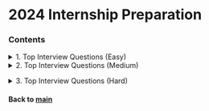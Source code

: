 # 2024 Internship Preparation

### Contents
<details>
<summary>1. Top Interview Questions (Easy)</summary>
<p>

|Date|Problem|Solution|
|:--:|:------|:------:|
|2023.01.25|[Remove Duplicates from Sorted Array :broken_heart:](https://leetcode.com/explore/interview/card/top-interview-questions-easy/92/array/727/)|[C++](https://github.com/JoonHyeok-hozy-Kim/algorithm_study/blob/main/LeetCode/2024_internship_prep/top_interview_questions_easy/230125_01.cpp)|
|2023.01.26|[Best Time to Buy and Sell Stock II](https://leetcode.com/explore/interview/card/top-interview-questions-easy/92/array/564/)|[C++](https://github.com/JoonHyeok-hozy-Kim/algorithm_study/blob/main/LeetCode/2024_internship_prep/top_interview_questions_easy/230126_01.cpp)|
|2023.01.26|[Rotate Array](https://leetcode.com/explore/interview/card/top-interview-questions-easy/92/array/646/)|[C++](https://github.com/JoonHyeok-hozy-Kim/algorithm_study/blob/main/LeetCode/2024_internship_prep/top_interview_questions_easy/230126_02.cpp)|
|2023.01.26|[Contains Duplicate](https://leetcode.com/explore/interview/card/top-interview-questions-easy/92/array/578/)|[C++](https://github.com/JoonHyeok-hozy-Kim/algorithm_study/blob/main/LeetCode/2024_internship_prep/top_interview_questions_easy/230126_03.cpp)|
|2023.01.27|[Single Number](https://leetcode.com/explore/interview/card/top-interview-questions-easy/92/array/549/)|[C++](https://github.com/JoonHyeok-hozy-Kim/algorithm_study/blob/main/LeetCode/2024_internship_prep/top_interview_questions_easy/230127_01.cpp)|
|2023.01.27|[Intersection of Two Arrays II](https://leetcode.com/explore/interview/card/top-interview-questions-easy/92/array/674/)|[C++](https://github.com/JoonHyeok-hozy-Kim/algorithm_study/blob/main/LeetCode/2024_internship_prep/top_interview_questions_easy/230127_02.cpp)|
|2023.01.27|[Plus One](https://leetcode.com/explore/interview/card/top-interview-questions-easy/92/array/559/)|[C++](https://github.com/JoonHyeok-hozy-Kim/algorithm_study/blob/main/LeetCode/2024_internship_prep/top_interview_questions_easy/230127_03.cpp)|
|2023.01.27|[Move Zeroes](https://leetcode.com/explore/interview/card/top-interview-questions-easy/92/array/567/)|[C++](https://github.com/JoonHyeok-hozy-Kim/algorithm_study/blob/main/LeetCode/2024_internship_prep/top_interview_questions_easy/230127_04.cpp)|
|2023.01.28|[Two Sum](https://leetcode.com/explore/interview/card/top-interview-questions-easy/92/array/546/)|[C++](https://github.com/JoonHyeok-hozy-Kim/algorithm_study/blob/main/LeetCode/2024_internship_prep/top_interview_questions_easy/230128_01.cpp)|
|2023.01.28|[Valid Sudoku](https://leetcode.com/explore/interview/card/top-interview-questions-easy/92/array/769/)|[C++](https://github.com/JoonHyeok-hozy-Kim/algorithm_study/blob/main/LeetCode/2024_internship_prep/top_interview_questions_easy/230128_02.cpp)|
|2023.01.28|[Rotate Image :broken_heart: ](https://leetcode.com/explore/interview/card/top-interview-questions-easy/92/array/770/)|[C++](https://github.com/JoonHyeok-hozy-Kim/algorithm_study/blob/main/LeetCode/2024_internship_prep/top_interview_questions_easy/230128_03.cpp)|
|2023.01.29|[Reverse String](https://leetcode.com/explore/interview/card/top-interview-questions-easy/127/strings/879/)|[C++](https://github.com/JoonHyeok-hozy-Kim/algorithm_study/blob/main/LeetCode/2024_internship_prep/top_interview_questions_easy/230129_01.cpp)|
|2023.01.29|[Reverse Integer :broken_heart: ](https://leetcode.com/explore/interview/card/top-interview-questions-easy/127/strings/880/)|[C++](https://github.com/JoonHyeok-hozy-Kim/algorithm_study/blob/main/LeetCode/2024_internship_prep/top_interview_questions_easy/230129_02.cpp)|
|2023.01.30|[First Unique Character in a String](https://leetcode.com/explore/interview/card/top-interview-questions-easy/127/strings/881/)|[C++](https://github.com/JoonHyeok-hozy-Kim/algorithm_study/blob/main/LeetCode/2024_internship_prep/top_interview_questions_easy/230130_01.cpp)|
|2023.01.30|[Valid Anagram](https://leetcode.com/explore/interview/card/top-interview-questions-easy/127/strings/882/)|[C++](https://github.com/JoonHyeok-hozy-Kim/algorithm_study/blob/main/LeetCode/2024_internship_prep/top_interview_questions_easy/230130_02.cpp)|
|2023.01.30|[Valid Palindrome](https://leetcode.com/explore/interview/card/top-interview-questions-easy/127/strings/883/)|[C++](https://github.com/JoonHyeok-hozy-Kim/algorithm_study/blob/main/LeetCode/2024_internship_prep/top_interview_questions_easy/230130_03.cpp)|
|2023.01.31|[String to Integer (atoi)](https://leetcode.com/explore/interview/card/top-interview-questions-easy/127/strings/884/)|[C++](https://github.com/JoonHyeok-hozy-Kim/algorithm_study/blob/main/LeetCode/2024_internship_prep/top_interview_questions_easy/230131_01.cpp)|
|2023.02.02|[Implement strStr()](https://leetcode.com/explore/interview/card/top-interview-questions-easy/127/strings/885/)|[C++](https://github.com/JoonHyeok-hozy-Kim/algorithm_study/blob/main/LeetCode/2024_internship_prep/top_interview_questions_easy/230202_01.cpp)|
|2023.02.15|[Longest Common Prefix](https://leetcode.com/explore/interview/card/top-interview-questions-easy/127/strings/887/)|[C++](https://github.com/JoonHyeok-hozy-Kim/algorithm_study/blob/main/LeetCode/2024_internship_prep/top_interview_questions_easy/230215_01.cpp)|
|2023.02.15|[Delete Node in a Linked List](https://leetcode.com/explore/interview/card/top-interview-questions-easy/93/linked-list/553/)|[C++](https://github.com/JoonHyeok-hozy-Kim/algorithm_study/blob/main/LeetCode/2024_internship_prep/top_interview_questions_easy/230215_02.cpp)|
|2023.02.16|[Remove Nth Node From End of List](https://leetcode.com/explore/interview/card/top-interview-questions-easy/93/linked-list/603/)|[C++](https://github.com/JoonHyeok-hozy-Kim/algorithm_study/blob/main/LeetCode/2024_internship_prep/top_interview_questions_easy/230216_01.cpp)|
|2023.02.16|[Reverse Linked List](https://leetcode.com/explore/interview/card/top-interview-questions-easy/93/linked-list/560/)|[C++](https://github.com/JoonHyeok-hozy-Kim/algorithm_study/blob/main/LeetCode/2024_internship_prep/top_interview_questions_easy/230216_02.cpp)|
|2023.02.17|[Merge Two Sorted Lists](https://leetcode.com/explore/interview/card/top-interview-questions-easy/93/linked-list/771/)|[C++](https://github.com/JoonHyeok-hozy-Kim/algorithm_study/blob/main/LeetCode/2024_internship_prep/top_interview_questions_easy/230217_01.cpp)|
|2023.02.17|[Palindrome Linked List :broken_heart:](https://leetcode.com/explore/interview/card/top-interview-questions-easy/93/linked-list/772/)|[C++](https://github.com/JoonHyeok-hozy-Kim/algorithm_study/blob/main/LeetCode/2024_internship_prep/top_interview_questions_easy/230217_02.cpp)|
|2023.02.18|[Linked List Cycle :broken_heart: ](https://leetcode.com/explore/interview/card/top-interview-questions-easy/93/linked-list/773/)|[C++](https://github.com/JoonHyeok-hozy-Kim/algorithm_study/blob/main/LeetCode/2024_internship_prep/top_interview_questions_easy/230218_01.cpp)|
|2023.02.18|[Maximum Depth of Binary Tree](https://leetcode.com/explore/interview/card/top-interview-questions-easy/94/trees/555/)|[C++](https://github.com/JoonHyeok-hozy-Kim/algorithm_study/blob/main/LeetCode/2024_internship_prep/top_interview_questions_easy/230218_01.cpp)|
|2023.02.19|[Validate Binary Search Tree](https://leetcode.com/explore/interview/card/top-interview-questions-easy/94/trees/625/)|[C++](https://github.com/JoonHyeok-hozy-Kim/algorithm_study/blob/main/LeetCode/2024_internship_prep/top_interview_questions_easy/230219_01.cpp)|
|2023.02.19|[Symmetric Tree](https://leetcode.com/explore/interview/card/top-interview-questions-easy/94/trees/627/)|[C++](https://github.com/JoonHyeok-hozy-Kim/algorithm_study/blob/main/LeetCode/2024_internship_prep/top_interview_questions_easy/230219_02.cpp)|
|2023.02.21|[Binary Tree Level Order Traversal](https://leetcode.com/explore/interview/card/top-interview-questions-easy/94/trees/628/)|[Python](https://github.com/JoonHyeok-hozy-Kim/algorithm_study/blob/main/LeetCode/2024_internship_prep/top_interview_questions_easy/230221_01.py)|
|2023.02.21|[Convert Sorted Array to Binary Search Tree](https://leetcode.com/explore/interview/card/top-interview-questions-easy/94/trees/631/)|[Python](https://github.com/JoonHyeok-hozy-Kim/algorithm_study/blob/main/LeetCode/2024_internship_prep/top_interview_questions_easy/230221_02.py)|
|2023.02.22|[Merge Sorted Array :broken_heart:](https://leetcode.com/explore/interview/card/top-interview-questions-easy/96/sorting-and-searching/587/)|[Python](https://github.com/JoonHyeok-hozy-Kim/algorithm_study/blob/main/LeetCode/2024_internship_prep/top_interview_questions_easy/230222_01.py)|
|2023.02.22|[First Bad Version :broken_heart:](https://leetcode.com/explore/interview/card/top-interview-questions-easy/96/sorting-and-searching/774/)|[Python](https://github.com/JoonHyeok-hozy-Kim/algorithm_study/blob/main/LeetCode/2024_internship_prep/top_interview_questions_easy/230222_02.py)|
|2023.02.23|[Climbing Stairs](https://leetcode.com/explore/interview/card/top-interview-questions-easy/97/dynamic-programming/569/)|[Python](https://github.com/JoonHyeok-hozy-Kim/algorithm_study/blob/main/LeetCode/2024_internship_prep/top_interview_questions_easy/230223_01.py)|
|2023.02.23|[Best Time to Buy and Sell Stock](https://leetcode.com/explore/interview/card/top-interview-questions-easy/97/dynamic-programming/572/)|[Python](https://github.com/JoonHyeok-hozy-Kim/algorithm_study/blob/main/LeetCode/2024_internship_prep/top_interview_questions_easy/230223_02.py)|
|2023.02.25|[Maximum Subarray :broken_heart:](https://leetcode.com/explore/interview/card/top-interview-questions-easy/97/dynamic-programming/566)|[Python](https://github.com/JoonHyeok-hozy-Kim/algorithm_study/blob/main/LeetCode/2024_internship_prep/top_interview_questions_easy/230225_01.py)|
|2023.02.25|[House Robber](https://leetcode.com/explore/interview/card/top-interview-questions-easy/97/dynamic-programming/576/)|[Python](https://github.com/JoonHyeok-hozy-Kim/algorithm_study/blob/main/LeetCode/2024_internship_prep/top_interview_questions_easy/230225_02.py)|
|2023.02.26|[Shuffle an Array](https://leetcode.com/explore/interview/card/top-interview-questions-easy/98/design/670/)|[Python](https://github.com/JoonHyeok-hozy-Kim/algorithm_study/blob/main/LeetCode/2024_internship_prep/top_interview_questions_easy/230226_01.py)|
|2023.02.26|[Min Stack](https://leetcode.com/explore/interview/card/top-interview-questions-easy/98/design/562/)|[Python](https://github.com/JoonHyeok-hozy-Kim/algorithm_study/blob/main/LeetCode/2024_internship_prep/top_interview_questions_easy/230226_02.py)|
|2023.02.27|[Fizz Buzz](https://leetcode.com/explore/interview/card/top-interview-questions-easy/102/math/743/)|[Python](https://github.com/JoonHyeok-hozy-Kim/algorithm_study/blob/main/LeetCode/2024_internship_prep/top_interview_questions_easy/230227_01.py)|
|2023.02.27|[Count Primes](https://leetcode.com/explore/interview/card/top-interview-questions-easy/102/math/744/)|[Python](https://github.com/JoonHyeok-hozy-Kim/algorithm_study/blob/main/LeetCode/2024_internship_prep/top_interview_questions_easy/230227_02.py)|
|2023.03.03|[Power of Three](https://leetcode.com/explore/interview/card/top-interview-questions-easy/102/math/745/)|[Python](https://github.com/JoonHyeok-hozy-Kim/algorithm_study/blob/main/LeetCode/2024_internship_prep/top_interview_questions_easy/230303_01.py)|
|2023.03.03|[Roman to Integer](https://leetcode.com/explore/interview/card/top-interview-questions-easy/102/math/878/)|[Python](https://github.com/JoonHyeok-hozy-Kim/algorithm_study/blob/main/LeetCode/2024_internship_prep/top_interview_questions_easy/230303_02.py)|
|2023.03.04|[Number of 1 Bits](https://leetcode.com/explore/interview/card/top-interview-questions-easy/99/others/565/)|[Python](https://github.com/JoonHyeok-hozy-Kim/algorithm_study/blob/main/LeetCode/2024_internship_prep/top_interview_questions_easy/230304_01.py)|
|2023.03.04|[Hamming Distance](https://leetcode.com/explore/interview/card/top-interview-questions-easy/99/others/762/)|[Python](https://github.com/JoonHyeok-hozy-Kim/algorithm_study/blob/main/LeetCode/2024_internship_prep/top_interview_questions_easy/230304_02.py)|
|2023.03.05|[Reverse Bits](https://leetcode.com/explore/interview/card/top-interview-questions-easy/99/others/648/)|[Python](https://github.com/JoonHyeok-hozy-Kim/algorithm_study/blob/main/LeetCode/2024_internship_prep/top_interview_questions_easy/230305_01.py)|
|2023.03.05|[Pascal's Triangle](https://leetcode.com/explore/interview/card/top-interview-questions-easy/99/others/601/)|[Python](https://github.com/JoonHyeok-hozy-Kim/algorithm_study/blob/main/LeetCode/2024_internship_prep/top_interview_questions_easy/230305_02.py)|
|2023.03.08|[Valid Parentheses](https://leetcode.com/explore/interview/card/top-interview-questions-easy/99/others/721/)|[Python](https://github.com/JoonHyeok-hozy-Kim/algorithm_study/blob/main/LeetCode/2024_internship_prep/top_interview_questions_easy/230308_01.py)|
|2023.03.08|[Missing Number](https://leetcode.com/explore/interview/card/top-interview-questions-easy/99/others/722/)|[Python](https://github.com/JoonHyeok-hozy-Kim/algorithm_study/blob/main/LeetCode/2024_internship_prep/top_interview_questions_easy/230308_02.py)|


</p>   
</details>
<details>
<summary>2. Top Interview Questions (Medium)</summary>
<p>

|Date|Problem|Solution|
|:--:|:------|:------:|
|2023.03.09|[3Sum :broken_heart:](https://leetcode.com/explore/interview/card/top-interview-questions-medium/103/array-and-strings/776/)|[Python](https://github.com/JoonHyeok-hozy-Kim/algorithm_study/blob/main/LeetCode/2024_internship_prep/top_interview_questions_medium/230309_01.py)|
|2023.03.09|[Set Matrix Zeroes](https://leetcode.com/explore/interview/card/top-interview-questions-medium/103/array-and-strings/777/)|[Python](https://github.com/JoonHyeok-hozy-Kim/algorithm_study/blob/main/LeetCode/2024_internship_prep/top_interview_questions_medium/230309_02.py)|
|2023.03.09|[Group Anagrams](https://leetcode.com/explore/interview/card/top-interview-questions-medium/103/array-and-strings/778/)|[Python](https://github.com/JoonHyeok-hozy-Kim/algorithm_study/blob/main/LeetCode/2024_internship_prep/top_interview_questions_medium/230309_03.py)|
|2023.03.10|[Longest Substring Without Repeating Characters :broken_heart:](https://leetcode.com/explore/interview/card/top-interview-questions-medium/103/array-and-strings/779/)|[Python](https://github.com/JoonHyeok-hozy-Kim/algorithm_study/blob/main/LeetCode/2024_internship_prep/top_interview_questions_medium/230310_01.py)|
|2023.03.10|[Longest Palindromic Substring :broken_heart: (DP :broken_heart:)](https://leetcode.com/explore/interview/card/top-interview-questions-medium/103/array-and-strings/780/)|[Python](https://github.com/JoonHyeok-hozy-Kim/algorithm_study/blob/main/LeetCode/2024_internship_prep/top_interview_questions_medium/230310_02.py)|
|2023.03.12|[Increasing Triplet Subsequence :broken_heart:](https://leetcode.com/explore/interview/card/top-interview-questions-medium/103/array-and-strings/781/)|[Python](https://github.com/JoonHyeok-hozy-Kim/algorithm_study/blob/main/LeetCode/2024_internship_prep/top_interview_questions_medium/230312_01.py)|
|2023.03.12|[Count and Say](https://leetcode.com/explore/interview/card/top-interview-questions-medium/103/array-and-strings/4153/)|[Python](https://github.com/JoonHyeok-hozy-Kim/algorithm_study/blob/main/LeetCode/2024_internship_prep/top_interview_questions_medium/230312_02.py)|
|2023.03.13|[Add Two Numbers](https://leetcode.com/explore/interview/card/top-interview-questions-medium/107/linked-list/783/)|[Python](https://github.com/JoonHyeok-hozy-Kim/algorithm_study/blob/main/LeetCode/2024_internship_prep/top_interview_questions_medium/230313_01.py)|
|2023.03.13|[Odd Even Linked List](https://leetcode.com/explore/interview/card/top-interview-questions-medium/107/linked-list/784/)|[Python](https://github.com/JoonHyeok-hozy-Kim/algorithm_study/blob/main/LeetCode/2024_internship_prep/top_interview_questions_medium/230313_02.py)|
|2023.03.15|[Intersection of Two Linked Lists (In-place Sol :broken_heart:)](https://leetcode.com/explore/interview/card/top-interview-questions-medium/107/linked-list/785/)|[Python](https://github.com/JoonHyeok-hozy-Kim/algorithm_study/blob/main/LeetCode/2024_internship_prep/top_interview_questions_medium/230315_01.py)|
|2023.03.15|[Binary Tree Inorder Traversal](https://leetcode.com/explore/interview/card/top-interview-questions-medium/108/trees-and-graphs/786/)|[Python](https://github.com/JoonHyeok-hozy-Kim/algorithm_study/blob/main/LeetCode/2024_internship_prep/top_interview_questions_medium/230315_02.py)|
|2023.03.16|[Binary Tree Zigzag Level Order Traversal](https://leetcode.com/explore/interview/card/top-interview-questions-medium/108/trees-and-graphs/787/)|[Python](https://github.com/JoonHyeok-hozy-Kim/algorithm_study/blob/main/LeetCode/2024_internship_prep/top_interview_questions_medium/230316_01.py)|
|2023.03.16|[Construct Binary Tree from Preorder and Inorder Traversal](https://leetcode.com/explore/interview/card/top-interview-questions-medium/108/trees-and-graphs/788/)|[Python](https://github.com/JoonHyeok-hozy-Kim/algorithm_study/blob/main/LeetCode/2024_internship_prep/top_interview_questions_medium/230316_02.py)|
|2023.03.17|[Populating Next Right Pointers in Each Node](https://leetcode.com/explore/interview/card/top-interview-questions-medium/108/trees-and-graphs/789/)|[Python](https://github.com/JoonHyeok-hozy-Kim/algorithm_study/blob/main/LeetCode/2024_internship_prep/top_interview_questions_medium/230317_01.py)|
|2023.03.17|[Kth Smallest Element in a BST](https://leetcode.com/explore/interview/card/top-interview-questions-medium/108/trees-and-graphs/790/)|[Python](https://github.com/JoonHyeok-hozy-Kim/algorithm_study/blob/main/LeetCode/2024_internship_prep/top_interview_questions_medium/230317_02.py)|
|2023.03.18|[Number of Islands](https://leetcode.com/explore/interview/card/top-interview-questions-medium/108/trees-and-graphs/792/)|[Python](https://github.com/JoonHyeok-hozy-Kim/algorithm_study/blob/main/LeetCode/2024_internship_prep/top_interview_questions_medium/230318_01.py)|
|2023.03.18|[Letter Combinations of a Phone Number](https://leetcode.com/explore/interview/card/top-interview-questions-medium/108/trees-and-graphs/793/)|[Python](https://github.com/JoonHyeok-hozy-Kim/algorithm_study/blob/main/LeetCode/2024_internship_prep/top_interview_questions_medium/230318_02.py)|
|2023.03.18|[Generate Parentheses](https://leetcode.com/explore/interview/card/top-interview-questions-medium/109/backtracking/794/)|[Python](https://github.com/JoonHyeok-hozy-Kim/algorithm_study/blob/main/LeetCode/2024_internship_prep/top_interview_questions_medium/230318_03.py)|
|2023.03.19|[Permutations :broken_heart:](https://leetcode.com/explore/interview/card/top-interview-questions-medium/109/backtracking/795/)|[Python](https://github.com/JoonHyeok-hozy-Kim/algorithm_study/blob/main/LeetCode/2024_internship_prep/top_interview_questions_medium/230319_01.py)|
|2023.03.19|[Subsets](https://leetcode.com/explore/interview/card/top-interview-questions-medium/109/backtracking/796/)|[Python](https://github.com/JoonHyeok-hozy-Kim/algorithm_study/blob/main/LeetCode/2024_internship_prep/top_interview_questions_medium/230319_02.py)|
|2023.03.19|[Word Search :broken_heart:](https://leetcode.com/explore/interview/card/top-interview-questions-medium/109/backtracking/797/)|[Python](https://github.com/JoonHyeok-hozy-Kim/algorithm_study/blob/main/LeetCode/2024_internship_prep/top_interview_questions_medium/230319_03.py)|
|2023.03.20|[Sort Colors (Two Pointers :broken_heart:)](https://leetcode.com/explore/interview/card/top-interview-questions-medium/110/sorting-and-searching/798/)|[Python](https://github.com/JoonHyeok-hozy-Kim/algorithm_study/blob/main/LeetCode/2024_internship_prep/top_interview_questions_medium/230320_01.py)|
|2023.03.20|[Top K Frequent Elements](https://leetcode.com/explore/interview/card/top-interview-questions-medium/110/sorting-and-searching/799/)|[Python](https://github.com/JoonHyeok-hozy-Kim/algorithm_study/blob/main/LeetCode/2024_internship_prep/top_interview_questions_medium/230320_02.py)|
|2023.03.20|[Kth Largest Element in an Array :broken_heart:](https://leetcode.com/explore/interview/card/top-interview-questions-medium/110/sorting-and-searching/800/)|[Python](https://github.com/JoonHyeok-hozy-Kim/algorithm_study/blob/main/LeetCode/2024_internship_prep/top_interview_questions_medium/230320_03.py)|
|2023.03.22|[Find Peak Element :broken_heart:](https://leetcode.com/explore/interview/card/top-interview-questions-medium/110/sorting-and-searching/801/)|[Python](https://github.com/JoonHyeok-hozy-Kim/algorithm_study/blob/main/LeetCode/2024_internship_prep/top_interview_questions_medium/230322_01.py)|
|2023.03.22|[Search for a Range](https://leetcode.com/explore/interview/card/top-interview-questions-medium/110/sorting-and-searching/802/)|[Python](https://github.com/JoonHyeok-hozy-Kim/algorithm_study/blob/main/LeetCode/2024_internship_prep/top_interview_questions_medium/230322_02.py)|
|2023.03.22|[Merge Intervals :broken_heart:](https://leetcode.com/explore/interview/card/top-interview-questions-medium/110/sorting-and-searching/803/)|[Python](https://github.com/JoonHyeok-hozy-Kim/algorithm_study/blob/main/LeetCode/2024_internship_prep/top_interview_questions_medium/230322_03.py)|
|2023.03.23|[Search in Rotated Sorted Array :broken_heart:](https://leetcode.com/explore/interview/card/top-interview-questions-medium/110/sorting-and-searching/804/)|[Python](https://github.com/JoonHyeok-hozy-Kim/algorithm_study/blob/main/LeetCode/2024_internship_prep/top_interview_questions_medium/230323_01.py)|
|2023.03.24|[Search a 2D Matrix II :broken_heart:](https://leetcode.com/explore/interview/card/top-interview-questions-medium/110/sorting-and-searching/806/)|[Python](https://github.com/JoonHyeok-hozy-Kim/algorithm_study/blob/main/LeetCode/2024_internship_prep/top_interview_questions_medium/230324_01.py)|
|2023.03.24|[Jump Game :broken_heart:](https://leetcode.com/explore/interview/card/top-interview-questions-medium/111/dynamic-programming/807/)|[Python](https://github.com/JoonHyeok-hozy-Kim/algorithm_study/blob/main/LeetCode/2024_internship_prep/top_interview_questions_medium/230324_02.py)|
|2023.03.25|[Unique Paths](https://leetcode.com/explore/interview/card/top-interview-questions-medium/111/dynamic-programming/808/)|[Python](https://github.com/JoonHyeok-hozy-Kim/algorithm_study/blob/main/LeetCode/2024_internship_prep/top_interview_questions_medium/230325_01.py)|
|2023.03.25|[Coin Change](https://leetcode.com/explore/interview/card/top-interview-questions-medium/111/dynamic-programming/809/)|[Python](https://github.com/JoonHyeok-hozy-Kim/algorithm_study/blob/main/LeetCode/2024_internship_prep/top_interview_questions_medium/230325_02.py)|
|2023.03.25|[Longest Increasing Subsequence [O(nlogn) sol] :broken_heart:](https://leetcode.com/explore/interview/card/top-interview-questions-medium/111/dynamic-programming/810/)|[Python](https://github.com/JoonHyeok-hozy-Kim/algorithm_study/blob/main/LeetCode/2024_internship_prep/top_interview_questions_medium/230325_03.py)|
|2023.03.26|[Serialize and Deserialize Binary Tree](https://leetcode.com/explore/interview/card/top-interview-questions-medium/112/design/812/)|[Python](https://github.com/JoonHyeok-hozy-Kim/algorithm_study/blob/main/LeetCode/2024_internship_prep/top_interview_questions_medium/230326_01.py)|
|2023.03.26|[Insert Delete GetRandom O(1) :broken_heart:](https://leetcode.com/explore/interview/card/top-interview-questions-medium/112/design/813/)|[Python](https://github.com/JoonHyeok-hozy-Kim/algorithm_study/blob/main/LeetCode/2024_internship_prep/top_interview_questions_medium/230326_02.py)|
|2023.03.26|[Happy Number](https://leetcode.com/explore/interview/card/top-interview-questions-medium/113/math/815/)|[Python](https://github.com/JoonHyeok-hozy-Kim/algorithm_study/blob/main/LeetCode/2024_internship_prep/top_interview_questions_medium/230326_03.py)|
|2023.03.27|[Factorial Trailing Zeroes](https://leetcode.com/explore/interview/card/top-interview-questions-medium/113/math/816/)|[Python](https://github.com/JoonHyeok-hozy-Kim/algorithm_study/blob/main/LeetCode/2024_internship_prep/top_interview_questions_medium/230327_01.py)|
|2023.03.27|[Excel Sheet Column Number](https://leetcode.com/explore/interview/card/top-interview-questions-medium/113/math/817/)|[Python](https://github.com/JoonHyeok-hozy-Kim/algorithm_study/blob/main/LeetCode/2024_internship_prep/top_interview_questions_medium/230327_02.py)|
|2023.03.27|[Pow(x, n)](https://leetcode.com/explore/interview/card/top-interview-questions-medium/113/math/818/)|[Python](https://github.com/JoonHyeok-hozy-Kim/algorithm_study/blob/main/LeetCode/2024_internship_prep/top_interview_questions_medium/230327_03.py)|
|2023.03.28|[Sqrt(x)](https://leetcode.com/explore/interview/card/top-interview-questions-medium/113/math/819/)|[Python](https://github.com/JoonHyeok-hozy-Kim/algorithm_study/blob/main/LeetCode/2024_internship_prep/top_interview_questions_medium/230328_01.py)|
|2023.03.28|[Divide Two Integers](https://leetcode.com/explore/interview/card/top-interview-questions-medium/113/math/820/)|[Python](https://github.com/JoonHyeok-hozy-Kim/algorithm_study/blob/main/LeetCode/2024_internship_prep/top_interview_questions_medium/230328_02.py)|
|2023.03.30|[Fraction to Recurring Decimal :broken_heart:](https://leetcode.com/explore/interview/card/top-interview-questions-medium/113/math/821/)|[Python](https://github.com/JoonHyeok-hozy-Kim/algorithm_study/blob/main/LeetCode/2024_internship_prep/top_interview_questions_medium/230330_01.py)|
|2023.03.31|[Sum of Two Integers :broken_heart:](https://leetcode.com/explore/interview/card/top-interview-questions-medium/114/others/822/)|[Python](https://github.com/JoonHyeok-hozy-Kim/algorithm_study/blob/main/LeetCode/2024_internship_prep/top_interview_questions_medium/230331_01.py)|
|2023.04.01|[Evaluate Reverse Polish Notation :broken_heart:](https://leetcode.com/explore/interview/card/top-interview-questions-medium/114/others/823/)|[Python](https://github.com/JoonHyeok-hozy-Kim/algorithm_study/blob/main/LeetCode/2024_internship_prep/top_interview_questions_medium/230401_01.py)|
|2023.04.01|[Majority Element :broken_heart:](https://leetcode.com/explore/interview/card/top-interview-questions-medium/114/others/824/)|[Python](https://github.com/JoonHyeok-hozy-Kim/algorithm_study/blob/main/LeetCode/2024_internship_prep/top_interview_questions_medium/230401_02.py)|
|2023.04.01|[Task Scheduler](https://leetcode.com/explore/interview/card/top-interview-questions-medium/114/others/826/)|[Python](https://github.com/JoonHyeok-hozy-Kim/algorithm_study/blob/main/LeetCode/2024_internship_prep/top_interview_questions_medium/230401_03.py)|

|2023.0.|[]()|[Python](https://github.com/JoonHyeok-hozy-Kim/algorithm_study/blob/main/LeetCode/2024_internship_prep/top_interview_questions_medium/230_01.py)|


</p>   
</details>

</p>   
</details>
<details>
<summary>3. Top Interview Questions (Hard)</summary>
<p>

|Date|Problem|Solution|
|:--:|:------|:------:|
|2023.04.02|[Product of Array Except Self :broken_heart:](https://leetcode.com/explore/interview/card/top-interview-questions-hard/116/array-and-strings/827/)|[Python](https://github.com/JoonHyeok-hozy-Kim/algorithm_study/blob/main/LeetCode/2024_internship_prep/top_interview_questions_hard/230402_01.py)|
|2023.04.02|[Spiral Matrix](https://leetcode.com/explore/interview/card/top-interview-questions-hard/116/array-and-strings/828/)|[Python](https://github.com/JoonHyeok-hozy-Kim/algorithm_study/blob/main/LeetCode/2024_internship_prep/top_interview_questions_hard/230402_02.py)|
|2023.04.06|[4Sum II :broken_heart:](https://leetcode.com/explore/interview/card/top-interview-questions-hard/116/array-and-strings/829/)|[Python](https://github.com/JoonHyeok-hozy-Kim/algorithm_study/blob/main/LeetCode/2024_internship_prep/top_interview_questions_hard/230406_01.py)|
|2023.04.06|[Container With Most Water :broken_heart:](https://leetcode.com/explore/interview/card/top-interview-questions-hard/116/array-and-strings/830/)|[Python](https://github.com/JoonHyeok-hozy-Kim/algorithm_study/blob/main/LeetCode/2024_internship_prep/top_interview_questions_hard/230406_02.py)|
|2023.04.08|[Game of Life](https://leetcode.com/explore/interview/card/top-interview-questions-hard/116/array-and-strings/831/)|[Python](https://github.com/JoonHyeok-hozy-Kim/algorithm_study/blob/main/LeetCode/2024_internship_prep/top_interview_questions_hard/230408_01.py)|
|2023.04.08|[First Missing Positive :broken_heart:](https://leetcode.com/explore/interview/card/top-interview-questions-hard/116/array-and-strings/832/)|[Python](https://github.com/JoonHyeok-hozy-Kim/algorithm_study/blob/main/LeetCode/2024_internship_prep/top_interview_questions_hard/230408_02.py)|
|2023.04.09|[Longest Consecutive Sequence :broken_heart:](https://leetcode.com/explore/interview/card/top-interview-questions-hard/116/array-and-strings/833/)|[Python](https://github.com/JoonHyeok-hozy-Kim/algorithm_study/blob/main/LeetCode/2024_internship_prep/top_interview_questions_hard/230409_01.py)|
|2023.04.09|[Find the Duplicate Number :broken_heart:](https://leetcode.com/explore/interview/card/top-interview-questions-hard/116/array-and-strings/834/)|[Python](https://github.com/JoonHyeok-hozy-Kim/algorithm_study/blob/main/LeetCode/2024_internship_prep/top_interview_questions_hard/230409_02.py)|
|2023.04.10|[Basic Calculator II :broken_heart:](https://leetcode.com/explore/interview/card/top-interview-questions-hard/116/array-and-strings/836/)|[Python](https://github.com/JoonHyeok-hozy-Kim/algorithm_study/blob/main/LeetCode/2024_internship_prep/top_interview_questions_hard/230410_01.py)|
|2023.04.10|[Sliding Window Maximum :broken_heart:](https://leetcode.com/explore/interview/card/top-interview-questions-hard/116/array-and-strings/837/)|[Python](https://github.com/JoonHyeok-hozy-Kim/algorithm_study/blob/main/LeetCode/2024_internship_prep/top_interview_questions_hard/230410_02.py)|
|2023.04.17|[Minimum Window Substring :broken_heart:](https://leetcode.com/explore/interview/card/top-interview-questions-hard/116/array-and-strings/838/)|[Python](https://github.com/JoonHyeok-hozy-Kim/algorithm_study/blob/main/LeetCode/2024_internship_prep/top_interview_questions_hard/230417_01.py)|
|2023.04.18|[Merge k Sorted Lists :broken_heart:](https://leetcode.com/explore/interview/card/top-interview-questions-hard/117/linked-list/839/)|[Python](https://github.com/JoonHyeok-hozy-Kim/algorithm_study/blob/main/LeetCode/2024_internship_prep/top_interview_questions_hard/230418_01.py)|
|2023.04.18|[Sort List :broken_heart:](https://leetcode.com/explore/interview/card/top-interview-questions-hard/117/linked-list/839/)|[Python](https://github.com/JoonHyeok-hozy-Kim/algorithm_study/blob/main/LeetCode/2024_internship_prep/top_interview_questions_hard/230418_02.py)|
|2023.04.19|[Copy List with Random Pointer](https://leetcode.com/explore/interview/card/top-interview-questions-hard/117/linked-list/841/)|[Python](https://github.com/JoonHyeok-hozy-Kim/algorithm_study/blob/main/LeetCode/2024_internship_prep/top_interview_questions_hard/230419_01.py)|
|2023.04.23|[Word Break :broken_heart:](https://leetcode.com/problems/word-break/)|[Python](https://github.com/JoonHyeok-hozy-Kim/algorithm_study/blob/main/LeetCode/2024_internship_prep/top_interview_questions_hard/230423_01.py)|
|2023.04.25|[Word Ladder :broken_heart:](https://leetcode.com/explore/interview/card/top-interview-questions-hard/118/trees-and-graphs/842/)|[Python](https://github.com/JoonHyeok-hozy-Kim/algorithm_study/blob/main/LeetCode/2024_internship_prep/top_interview_questions_hard/230425_01.py)|
|2023.05.04|[Longest Repeating Character Replacement :broken_heart:](https://leetcode.com/problems/longest-repeating-character-replacement/description/)|[Python](https://github.com/JoonHyeok-hozy-Kim/algorithm_study/blob/main/LeetCode/2024_internship_prep/top_interview_questions_hard/230504_01.py)|
|2023.05.07|[Surrounded Regions :broken_heart:](https://leetcode.com/explore/interview/card/top-interview-questions-hard/118/trees-and-graphs/843/)|[Python](https://github.com/JoonHyeok-hozy-Kim/algorithm_study/blob/main/LeetCode/2024_internship_prep/top_interview_questions_hard/230507_01.py)|
|2023.05.09|[Lowest Common Ancestor of a Binary Tree :broken_heart:](https://leetcode.com/explore/interview/card/top-interview-questions-hard/118/trees-and-graphs/844/)|[Python](https://github.com/JoonHyeok-hozy-Kim/algorithm_study/blob/main/LeetCode/2024_internship_prep/top_interview_questions_hard/230509_01.py)|
|2023.05.13|[Binary Tree Maximum Path Sum](https://leetcode.com/explore/interview/card/top-interview-questions-hard/118/trees-and-graphs/845/)|[Python](https://github.com/JoonHyeok-hozy-Kim/algorithm_study/blob/main/LeetCode/2024_internship_prep/top_interview_questions_hard/230513_01.py)|

|2023.0.|[]()|[Python](https://github.com/JoonHyeok-hozy-Kim/algorithm_study/blob/main/LeetCode/2024_internship_prep/top_interview_questions_hard/230_01.py)|


</p>   
</details>




#### Back to [main](https://github.com/JoonHyeok-hozy-Kim/algorithm_study#readme)